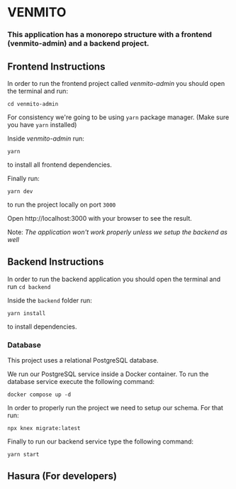 # VENMITO

### This application has a monorepo structure with a frontend (venmito-admin) and a backend project.

## Frontend Instructions
In order to run the frontend project called *venmito-admin* you should open the terminal and run:
 ```
 cd venmito-admin
 ```` 

For consistency we're going to be using `yarn` package manager. (Make sure you have `yarn` installed)

Inside *venmito-admin* run:
 ```
 yarn
 ```
to install all frontend dependencies. 

Finally run:
 ```
 yarn dev
 ```
 to run the project locally on port `3000` 

Open http://localhost:3000 with your browser to see the result.

Note: *The application won't work properly unless we setup the backend as well*

## Backend Instructions
In order to run the backend application you should open the terminal and run `cd backend`

Inside the `backend` folder run: 
```
yarn install
```
to install dependencies. 

### Database
This project uses a relational PostgreSQL database. 

We run our PostgreSQL service inside a Docker container. To run the database service execute the following command: 

```
docker compose up -d
```

In order to properly run the project we need to setup our schema. For that run:

```
npx knex migrate:latest
```

Finally to run our backend service type the following command: 

```
yarn start
```

## Hasura (For developers)




